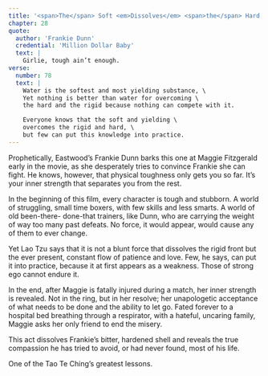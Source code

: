 ```yaml
---
title: '<span>The</span> Soft <em>Dissolves</em> <span>the</span> Hard'
chapter: 28
quote:
  author: 'Frankie Dunn'
  credential: 'Million Dollar Baby'
  text: |
    Girlie, tough ain’t enough.
verse:
  number: 78
  text: |
    Water is the softest and most yielding substance, \
    Yet nothing is better than water for overcoming \
    the hard and the rigid because nothing can compete with it.

    Everyone knows that the soft and yielding \
    overcomes the rigid and hard, \
    but few can put this knowledge into practice.
---
```


Prophetically, Eastwood’s Frankie Dunn barks this one at
Maggie Fitzgerald early in the movie,
as she desperately tries to convince Frankie she can fight.
He knows, however, that physical toughness only gets you so far.
It’s your inner strength that separates you from the rest.

In the beginning of this film, every character is tough and stubborn.
A world of struggling, small time boxers, with few skills and less smarts.
A world of old been-there- done-that trainers,
like Dunn, who are carrying the weight of way too many past defeats.
No force, it would appear, would cause any of them to ever change.

Yet Lao Tzu says that it is not a blunt force that dissolves
the rigid front but the ever present,
constant flow of patience and love.
Few, he says, can put it into practice,
because it at first appears as a weakness.
Those of strong ego cannot endure it.

In the end, after Maggie is fatally injured during a match,
her inner strength is revealed. Not in the ring, but in her resolve;
her unapologetic acceptance of what needs to be done and the ability to let go.
Fated forever to a hospital bed breathing through a respirator, with a hateful,
uncaring family, Maggie asks her only friend to end the misery.

This act dissolves Frankie’s bitter,
hardened shell and reveals the true compassion he has tried to avoid,
or had never found, most of his life.

One of the Tao Te Ching’s greatest lessons.
